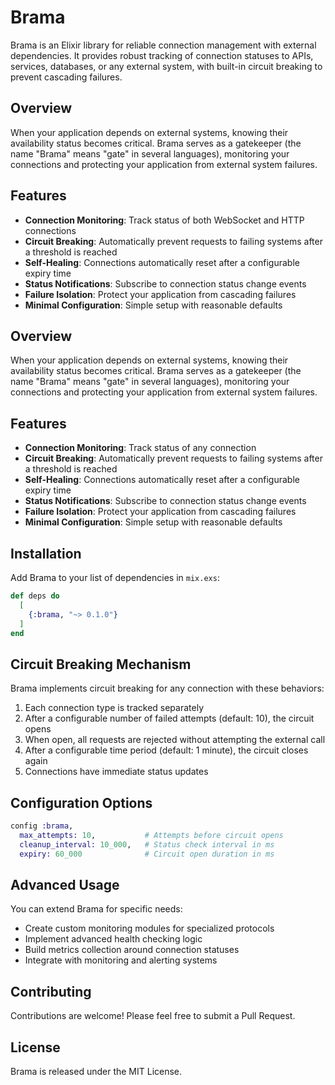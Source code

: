 # Brama

Brama is an Elixir library for reliable connection management with external dependencies. It provides robust tracking of connection statuses to APIs, services, databases, or any external system, with built-in circuit breaking to prevent cascading failures.

## Overview

When your application depends on external systems, knowing their availability status becomes critical. Brama serves as a gatekeeper (the name "Brama" means "gate" in several languages), monitoring your connections and protecting your application from external system failures.

## Features

- **Connection Monitoring**: Track status of both WebSocket and HTTP connections
- **Circuit Breaking**: Automatically prevent requests to failing systems after a threshold is reached
- **Self-Healing**: Connections automatically reset after a configurable expiry time
- **Status Notifications**: Subscribe to connection status change events
- **Failure Isolation**: Protect your application from cascading failures
- **Minimal Configuration**: Simple setup with reasonable defaults

## Overview

When your application depends on external systems, knowing their availability status becomes critical. Brama serves as a gatekeeper (the name "Brama" means "gate" in several languages), monitoring your connections and protecting your application from external system failures.

## Features

- **Connection Monitoring**: Track status of any connection
- **Circuit Breaking**: Automatically prevent requests to failing systems after a threshold is reached
- **Self-Healing**: Connections automatically reset after a configurable expiry time
- **Status Notifications**: Subscribe to connection status change events
- **Failure Isolation**: Protect your application from cascading failures
- **Minimal Configuration**: Simple setup with reasonable defaults

## Installation

Add Brama to your list of dependencies in `mix.exs`:

```elixir
def deps do
  [
    {:brama, "~> 0.1.0"}
  ]
end
```
## Circuit Breaking Mechanism

Brama implements circuit breaking for any connection with these behaviors:

1. Each connection type is tracked separately
2. After a configurable number of failed attempts (default: 10), the circuit opens
3. When open, all requests are rejected without attempting the external call
4. After a configurable time period (default: 1 minute), the circuit closes again
5. Connections have immediate status updates

## Configuration Options

```elixir
config :brama,
  max_attempts: 10,           # Attempts before circuit opens
  cleanup_interval: 10_000,   # Status check interval in ms
  expiry: 60_000              # Circuit open duration in ms
```

## Advanced Usage

You can extend Brama for specific needs:

- Create custom monitoring modules for specialized protocols
- Implement advanced health checking logic
- Build metrics collection around connection statuses
- Integrate with monitoring and alerting systems

## Contributing

Contributions are welcome! Please feel free to submit a Pull Request.

## License

Brama is released under the MIT License.